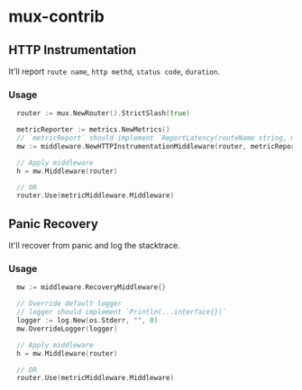 # mux-contrib

## HTTP Instrumentation

It'll report `route name`, `http methd`, `status code`, `duration`.

### Usage

``` go
  router := mux.NewRouter().StrictSlash(true)

  metricReporter := metrics.NewMetrics()
  // `metricReport` should implement `ReportLatency(routeName string, method string, statusCode int, duration float64)`
  mw := middleware.NewHTTPInstrumentationMiddleware(router, metricReporter)

  // Apply middleware
  h = mw.Middleware(router)

  // OR
  router.Use(metricMiddleware.Middleware)
```

## Panic Recovery

It'll recover from panic and log the stacktrace.

### Usage

``` go
  mw := middleware.RecoveryMiddleware{}

  // Override default logger
  // logger should implement `Println(...interface{})`
  logger := log.New(os.Stderr, "", 0)
  mw.OverrideLogger(logger)

  // Apply middleware
  h = mw.Middleware(router)

  // OR
  router.Use(metricMiddleware.Middleware)
```
